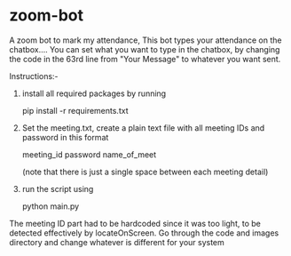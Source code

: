 # zoom-bot
A zoom bot to mark my attendance,
This bot types your attendance on the chatbox....
You can set what you want to type in the chatbox, by changing the code
in the 63rd line from "Your Message" to whatever you want sent.

Instructions:-
1. install all required packages by running 

    pip install -r requirements.txt

2. Set the meeting.txt, create a plain text file with 
   all meeting IDs and password in this format
   
   meeting_id password name_of_meet

   (note that there is just a single space between each meeting detail)

3. run the script using 

    python main.py


The meeting ID part had to be hardcoded since it was too light, to be detected effectively by 
locateOnScreen. Go through the code and images directory and change whatever is different for your system

